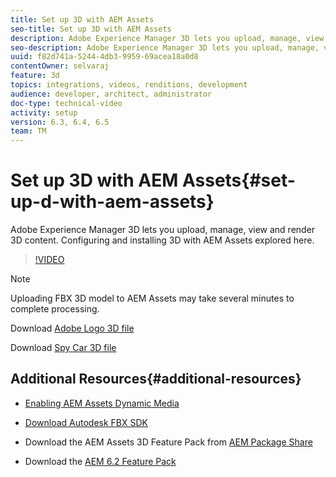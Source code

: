 ```yaml
---
title: Set up 3D with AEM Assets
seo-title: Set up 3D with AEM Assets
description: Adobe Experience Manager 3D lets you upload, manage, view and render 3D content. Configuring and installing 3D with AEM Assets explored here.
seo-description: Adobe Experience Manager 3D lets you upload, manage, view and render 3D content. Configuring and installing 3D with AEM Assets explored here.
uuid: f82d741a-5244-4db3-9959-69acea18a0d8
contentOwner: selvaraj
feature: 3d
topics: integrations, videos, renditions, development
audience: developer, architect, administrator
doc-type: technical-video
activity: setup
version: 6.3, 6.4, 6.5
team: TM
---
```


# Set up 3D with AEM Assets{#set-up-d-with-aem-assets}

Adobe Experience Manager 3D lets you upload, manage, view and render 3D content. Configuring and installing 3D with AEM Assets explored here.

>[!VIDEO](https://video.tv.adobe.com/v/18387/?quality=9)

>[!NOTE]
>
>Uploading FBX 3D model to AEM Assets may take several minutes to complete processing.

Download [Adobe Logo 3D file](assets/adobe-logo-1.zip)

Download [Spy Car 3D file](assets/spy-car.zip)

## Additional Resources{#additional-resources}

* [Enabling AEM Assets Dynamic Media](https://docs.adobe.com/docs/en/aem/6-3/administer/content/dynamic-media/config-dynamic.html)
* [Download Autodesk FBX SDK](http://usa.autodesk.com/adsk/servlet/pc/item?siteID=123112&id=26416130)
* Download the AEM Assets 3D Feature Pack from [AEM Package Share](https://www.adobeaemcloud.com/content/packageshare/tools/login.html)

* Download the [AEM 6.2 Feature Pack](https://www.adobeaemcloud.com/content/marketplace/marketplaceProxy.html?packagePath=/content/companies/public/adobe/packages/cq620/featurepack/AEM-6.2-DynamicMedia-3D)